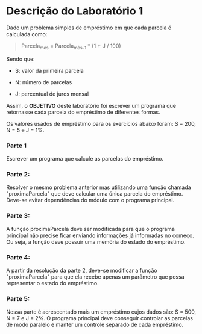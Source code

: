 # Descrição do Laboratório 1

Dado um problema simples de empréstimo em que cada parcela é calculada como:

> Parcela<sub>mês</sub> = Parcela<sub>mês-1</sub> * (1 + J / 100)

Sendo que: 

* S: valor da primeira parcela

* N: número de parcelas

* J: percentual de juros mensal

Assim, o **OBJETIVO** deste laboratório foi escrever um programa que retornasse cada parcela do empréstimo de diferentes formas.

Os valores usados de empréstimo para os exercícios abaixo foram: S = 200, N = 5 e J = 1%.

### **Parte 1** 
Escrever um programa que calcule as parcelas do empréstimo.

### **Parte 2:**
Resolver o mesmo problema anterior mas utilizando uma função chamada "proximaParcela" que deve calcular uma única parcela do empréstimo. Deve-se evitar dependências do módulo com o programa principal.

### **Parte 3:**
A função proximaParcela deve ser modificada para que o programa principal não precise ficar enviando informações já informadas no começo. Ou seja, a função deve possuir uma memória do estado do empréstimo.

### **Parte 4:**
A partir da resolução da parte 2, deve-se modificar a função "proximaParcela" para que ela recebe apenas um parâmetro que possa representar o estado do empréstimo.

### **Parte 5:**
Nessa parte é acrescentado mais um empréstimo cujos dados são: S = 500, N = 7 e J = 2%. O programa principal deve conseguir controlar as parcelas de modo paralelo e manter um controle separado de cada empréstimo.
